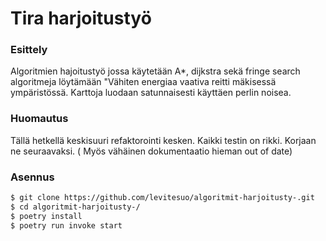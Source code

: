 # Tira harjoitustyö
### Esittely
Algoritmien hajoitustyö jossa käytetään A*, dijkstra sekä fringe search algoritmeja löytämään "Vähiten energiaa vaativa reitti mäkisessä ympäristössä. Karttoja luodaan satunnaisesti käyttäen perlin noisea.

### Huomautus
Tällä hetkellä keskisuuri refaktorointi kesken. Kaikki testin on rikki. Korjaan ne seuraavaksi. ( Myös vähäinen dokumentaatio hieman out of date)

### Asennus

```bash
$ git clone https://github.com/levitesuo/algoritmit-harjoitusty-.git
$ cd algoritmit-harjoitusty-/
$ poetry install
$ poetry run invoke start
```